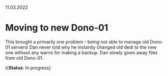 11.03.2022

# Moving to new Dono-01

This brought a primarily one problem - being not able to manage old Dono-01 servers! Dan never told why he instantly changed old dedi to the new one without any warns for making a backup. Dan slowly gives away files from old Dono-01.

t{**Status**: In progress}
